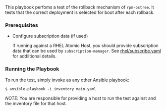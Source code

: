 This playbook perfoms a test of the rollback mechanism of `rpm-ostree`.  It
tests that the correct deployment is selected for boot after each rollback.

### Prerequisites
  - Configure subscription data (if used)

    If running against a RHEL Atomic Host, you should provide subscription
    data that can be used by `subscription-manager`.  See
    [rhel/subscribe.yaml](/rhel/subscribe.yaml) for addiltional details.

### Running the Playbook

To run the test, simply invoke as any other Ansible playbook:

```
$ ansible-playbook -i inventory main.yaml
```

*NOTE*: You are responsible for providing a host to run the test against and the
inventory file for that host.

